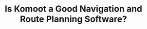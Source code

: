 ---
layout: community
category: community
title: "Is Komoot a Good Navigation and Route Planning Software?"
description: "Does anyone use Komoot for navigation and route planning? Is it a good option? We found it a good option! You can use it without internet and tells you pretty much all you need to know."
isTopLevel: false
isSingleLevel: false
isArticle: false
datePublished: 2022-06-14 16:05:00 +0300
dateModified: 2022-06-14 16:05:00 +0300
published: false
---
